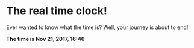 # The real time clock!

Ever wanted to know what the time is? Well, your journey is about to end!

**The time is Nov 21, 2017, 16:46**
